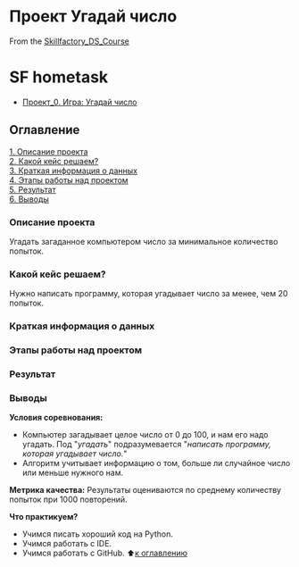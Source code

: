 # Проект Угадай число
From the [Skillfactory_DS_Course](https://github.com/IvanF2023/sf_data_science) 

# SF hometask
* [Проект_0. Игра: Угадай число](https://github.com/IvanF2023/sf_data_science/blob/main/Project_0/game.py)

## Оглавление
[1. Описание проекта](https://github.com/IvanF2023/sf_data_science/tree/main/Project_0/#описание-проекта)<br/>
[2. Какой кейс решаем?](https://github.com/IvanF2023/sf_data_science/tree/main/Project_0/#какой-кейс-решаем)<br/>
[3. Краткая информация о данных](https://github.com/IvanF2023/sf_data_science/tree/main/Project_0/#краткая-информация-о-данных)<br/>
[4. Этапы работы над проектом](https://github.com/IvanF2023/sf_data_science/tree/main/Project_0/#этапы-работы-над-проектом)<br/>
[5. Результат](https://github.com/IvanF2023/sf_data_science/tree/main/Project_0/#результат)<br/>
[6. Выводы](https://github.com/IvanF2023/sf_data_science/tree/main/Project_0/#выводы)<br/>

### Описание проекта
Угадать загаданное компьютером число за минимальное количество попыток.

### Какой кейс решаем?
Нужно написать программу, которая угадывает число за менее, чем 20 попыток.
### Краткая информация о данных
### Этапы работы над проектом
### Результат
### Выводы
**Условия соревнования:**<br/>
+ Компьютер загадывает целое число от 0 до 100, и нам его надо угадать. Под "*угадать*" подразумевается "*написать программу, которая угадывает число.*"
+ Алгоритм учитывает информацию о том, больше ли случайное число или меньше нужного нам. 

**Метрика качества:**
Результаты оцениваются по среднему количеству попыток при 1000 повторений.

**Что практикуем?**
+ Учимся писать хороший код на Python.
+ Учимся работать с IDE.
+ Учимся работать с GitHub.
:arrow_up:[к оглавлению](https://github.com/IvanF2023/sf_data_science/tree/main/Project_0/#оглавление)
